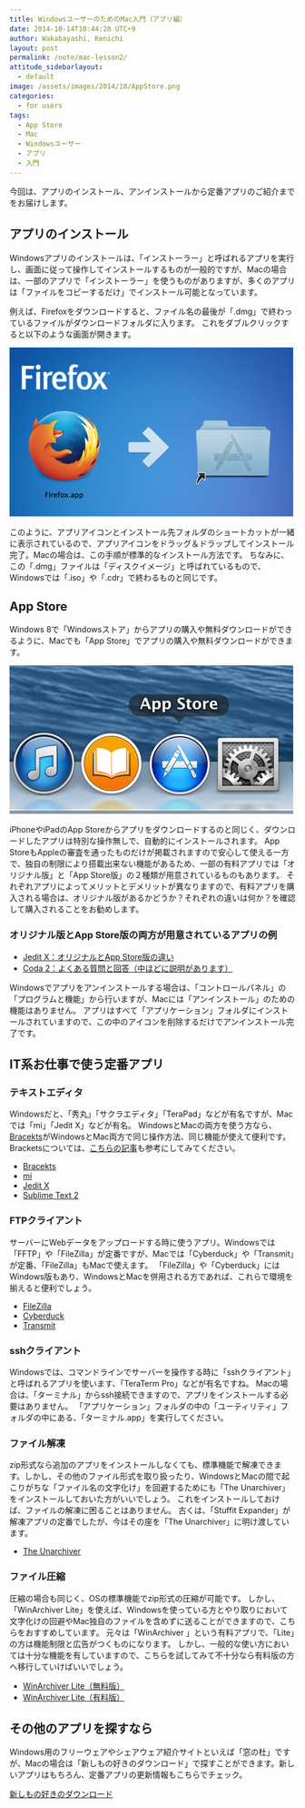 ```yaml
---
title: WindowsユーザーのためのMac入門（アプリ編）
date: 2014-10-14T10:44:28 UTC+9
author: Wakabayashi, Kenichi
layout: post
permalink: /note/mac-lesson2/
attitude_sidebarlayout:
  - default
image: /assets/images/2014/10/AppStore.png
categories:
  - for users
tags:
  - App Store
  - Mac
  - Windowsユーザー
  - アプリ
  - 入門
---
```

今回は、アプリのインストール、アンインストールから定番アプリのご紹介までをお届けします。

## アプリのインストール
Windowsアプリのインストールは、「インストーラー」と呼ばれるアプリを実行し、画面に従って操作してインストールするものが一般的ですが、Macの場合は、一部のアプリで「インストーラー」を使うものがありますが、多くのアプリは「ファイルをコピーするだけ」でインストール可能となっています。

例えば、Firefoxをダウンロードすると、ファイル名の最後が「.dmg」で終わっているファイルがダウンロードフォルダに入ります。
これをダブルクリックすると以下のような画面が開きます。

![Firefoxの画面例](/assets/images/2014/10/firefox.png)

このように、アプリアイコンとインストール先フォルダのショートカットが一緒に表示されているので、アプリアイコンをドラッグ＆ドラップしてインストール完了。Macの場合は、この手順が標準的なインストール方法です。
ちなみに、この「.dmg」ファイルは「ディスクイメージ」と呼ばれているもので、Windowsでは「.iso」や「.cdr」で終わるものと同じです。

## App Store
Windows 8で「Windowsストア」からアプリの購入や無料ダウンロードができるように、Macでも「App Store」でアプリの購入や無料ダウンロードができます。

![App Storeのアイコン](/assets/images/2014/10/AppStore.png)

iPhoneやiPadのApp Storeからアプリをダウンロードするのと同じく、ダウンロードしたアプリは特別な操作無しで、自動的にインストールされます。
App StoreもAppleの審査を通ったものだけが掲載されますので安心して使える一方で、独自の制限により搭載出来ない機能があるため、一部の有料アプリでは「オリジナル版」と「App Store版」の２種類が用意されているものもあります。
それぞれアプリによってメリットとデメリットが異なりますので、有料アプリを購入される場合は、オリジナル版があるかどうか？それぞれの違いは何か？を確認して購入されることをお勧めします。

### オリジナル版とApp Store版の両方が用意されているアプリの例
- [Jedit X：オリジナルとApp Store版の違い](http://www.artman21.com/jp/jedit_x/note_for_appstore.html)
- [Coda 2：よくある質問と回答（中ほどに説明があります）](http://panic.com/jp/coda/support.html)

Windowsでアプリをアンインストールする場合は、「コントロールパネル」の「プログラムと機能」から行いますが、Macには「アンインストール」のための機能はありません。
アプリはすべて「アプリケーション」フォルダにインストールされていますので、この中のアイコンを削除するだけでアンインストール完了です。

## IT系お仕事で使う定番アプリ
### テキストエディタ
Windowsだと、「秀丸」「サクラエディタ」「TeraPad」などが有名ですが、Macでは「mi」「Jedit X」などが有名。
WindowsとMacの両方を使う方なら、[Bracekts](http://brackets.io/)がWindowsとMac両方で同じ操作方法、同じ機能が使えて便利です。Bracketsについては、[こちらの記事](/brackets/)も参考にしてみてください。

- [Bracekts](http://brackets.io/)
- [mi](http://www.mimikaki.net/)
- [Jedit X](http://www.artman21.com/jp/jedit_x/)
- [Sublime Text 2](http://www.sublimetext.com/)

### FTPクライアント
サーバーにWebデータをアップロードする時に使うアプリ。Windowsでは「FFTP」や「FileZilla」が定番ですが、Macでは「Cyberduck」や「Transmit」が定番、「FileZilla」もMacで使えます。
「FileZilla」や「Cyberduck」にはWindows版もあり、WindowsとMacを併用される方であれば、これらで環境を揃えると便利でしょう。

- [FileZilla](https://filezilla-project.org/download.php?show_all=1)
- [Cyberduck](https://cyberduck.io/?l=ja)
- [Transmit](http://panic.com/jp/transmit/)

### sshクライアント
Windowsでは、コマンドラインでサーバーを操作する時に「sshクライアント」と呼ばれるアプリを使います、「TeraTerm Pro」などが有名ですね。
Macの場合は、「ターミナル」からssh接続できますので、アプリをインストールする必要はありません。
「アプリケーション」フォルダの中の「ユーティリティ」フォルダの中にある、「ターミナル.app」を実行してください。

### ファイル解凍
zip形式なら追加のアプリをインストールしなくても、標準機能で解凍できます。しかし、その他のファイル形式を取り扱ったり、WindowsとMacの間で起こりがちな「ファイル名の文字化け」を回避するためにも「The Unarchiver」をインストールしておいた方がいいでしょう。
これをインストールしておけば、ファイルの解凍に困ることはありません。
古くは、「Stuffit Expander」が解凍アプリの定番でしたが、今はその座を「The Unarchiver」に明け渡しています。

- [The Unarchiver](https://itunes.apple.com/jp/app/the-unarchiver/id425424353?mt=12)

### ファイル圧縮
圧縮の場合も同じく、OSの標準機能でzip形式の圧縮が可能です。
しかし、「WinArchiver Lite」を使えば、Windowsを使っている方とやり取りにおいて文字化けの回避やMac独自のファイルを含めずに送ることができますので、こちらをおすすめしています。
元々は「WinArchiver 」という有料アプリで、「Lite」の方は機能制限と広告がつくものになります。
しかし、一般的な使い方においては十分な機能を有していますので、こちらを試してみて不十分なら有料版の方へ移行していけばいいでしょう。

- [WinArchiver Lite（無料版）](https://itunes.apple.com/jp/app/winarchiver-lite/id414855915?mt=12)
- [WinArchiver Lite（有料版）](https://itunes.apple.com/jp/app/winarchiver/id413215883?mt=12)

## その他のアプリを探すなら
Windows用のフリーウェアやシェアウェア紹介サイトといえば「窓の杜」ですが、Macの場合は「新しもの好きのダウンロード」で探すことができます。新しいアプリはもちろん、定番アプリの更新情報もこちらでチェック。

[新しもの好きのダウンロード](http://www.macsoft.jp/)
